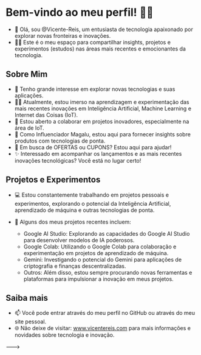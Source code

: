 # Bem-vindo ao meu perfil! 🧑‍⚖️ 

- 📱 Olá, sou @Vicente-Reis, um entusiasta de tecnologia apaixonado por explorar novas fronteiras e inovações. 
- 🧑‍⚖️ Este é o meu espaço para compartilhar insights, projetos e experimentos (estudos) nas áreas mais recentes e emocionantes da tecnologia.

## Sobre Mim
- 👀 Tenho grande interesse em explorar novas tecnologias e suas aplicações.
- 🧑‍⚖️ Atualmente, estou imerso na aprendizagem e experimentação das mais recentes inovações em Inteligência Artificial, Machine Learning e Internet das Coisas (IoT).
- 🤖 Estou aberto a colaborar em projetos inovadores, especialmente na área de IoT.
- 🏪 Como Influenciador Magalu, estou aqui para fornecer insights sobre produtos com tecnologias de ponta.
- 🤑 Em busca de OFERTAS ou CUPONS? Estou aqui para ajudar!
- ✨ Interessado em acompanhar os lançamentos e as mais recentes inovações tecnológicas? Você está no lugar certo!

## Projetos e Experimentos
- 💻 Estou constantemente trabalhando em projetos pessoais e experimentos, explorando o potencial da Inteligência Artificial, aprendizado de máquina e outras tecnologias de ponta.

- 🚀 Alguns dos meus projetos recentes incluem:

  - Google AI Studio: Explorando as capacidades do Google AI Studio para desenvolver modelos de IA poderosos.
  - Google Colab: Utilizando o Google Colab para colaboração e experimentação em projetos de aprendizado de máquina.
  - Gemini: Investigando o potencial do Gemini para aplicações de criptografia e finanças descentralizadas.
  - Outros: Além disso, estou sempre procurando novas ferramentas e plataformas para impulsionar a inovação em meus projetos.

## Saiba mais
- 📫 Você pode entrar através do meu perfil no GitHub ou através do meu site pessoal.
- 🌐 Não deixe de visitar: www.vicentereis.com para mais informações e novidades sobre tecnologia e inovação.

<!---
Vicente-Reis/VR-CONSULTORIA é um repositório ✨ especial ✨ porque seu `README.md` (este arquivo) aparece no seu perfil do GitHub.
Você pode clicar no link Visualizar para ver suas alterações.
--->
--->
